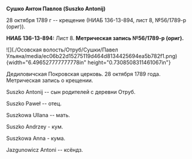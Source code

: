 **Сушко Антон Павлов (Suszko Antonij)**

28 октября 1789 г -- крещение (НИАБ 136-13-894, лист 8, №56/1789-р
(ориг)).

**НИАБ 136-13-894:** Лист 8. **Метрическая запись №56/1789-р (ориг).**

![](./Осовская волость/Отруб/Сушки/Павел Ульяна/media/ec06b22d15275119d464d8134425694ea5b782f1.png){width="6.496527777777778in"
height="0.7308508311461067in"}

Дедиловичская Покровская церковь. 28 октября 1789 года. Метрическая
запись о крещении.

Suszko Antonij -- сын родителей с деревни Отруб.

Suszko Paweł -- отец.

Suszkowa Ullana -- мать.

Suszko Andrzey - кум.

Suszkowa Anna - кума.

Jazgunowicz Antoni -- ксёндз.
